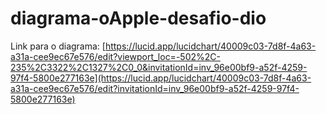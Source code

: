 # diagrama-oApple-desafio-dio

Link para o diagrama:
[https://lucid.app/lucidchart/40009c03-7d8f-4a63-a31a-cee9ec67e576/edit?viewport_loc=-502%2C-235%2C3322%2C1327%2C0_0&invitationId=inv_96e00bf9-a52f-4259-97f4-5800e277163e](https://lucid.app/lucidchart/40009c03-7d8f-4a63-a31a-cee9ec67e576/edit?invitationId=inv_96e00bf9-a52f-4259-97f4-5800e277163e)
